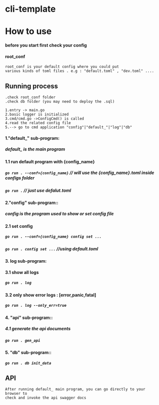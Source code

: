 # cli-template

# How to use


#### before you start first check your config

#### root_conf 
```
root_conf is your default config where you could put 
various kinds of toml files . e.g : "default.toml" , "dev.toml" ....
```


## Running process
```
.check root_conf folder 
.check db folder (you may need to deploy the .sql)
```

```
1.entry -> main.go
2.basic logger is initialized 
3.cmd/cmd.go ->ConfigCmd() is called
4.read the related config file
5.--> go to cmd application "config"|"default_"|"log"|"db"

```


#### 1."default_" sub-program:

##### default_ is the main program

#### 1.1 run default program with {config_name}

##### ```go run . --conf={config_name}``` // will use the {config_name}.toml inside configs folder

##### ```go run .```  // just use defalut.toml

#### 2."config" sub-program::

##### config is the program used to show or set config file

#### 2.1 set config

##### ```go run . --conf={config_name} config set ...```

##### ```go run . config set ...```   //using default.toml

#### 3. log sub-program:

#### 3.1 show all logs

##### ```go run . log```

#### 3.2 only show error logs : [error,panic,fatal]

##### ```go run . log --only_err=true```

#### 4. "api" sub-program::

##### 4.1 generate the api documents

##### ```go run . gen_api```


#### 5. "db" sub-program::

##### ```go run . db init_data```


## API

```
After running default_ main program, you can go directly to your browser to 
check and invoke the api swagger docs
```
